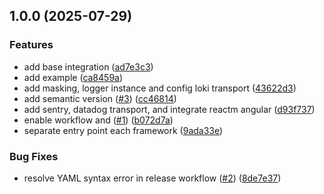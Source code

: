 ## 1.0.0 (2025-07-29)

### Features

* add base integration ([ad7e3c3](https://github.com/frahmantamala/hermes-trace/commit/ad7e3c3351451b151409ffcc7782e3475e0baf4c))
* add example ([ca8459a](https://github.com/frahmantamala/hermes-trace/commit/ca8459a843205634fcb89f569cd2a722b80342a1))
* add masking, logger instance and config loki transport ([43622d3](https://github.com/frahmantamala/hermes-trace/commit/43622d3293dd493fee6cc56d2f74ba633d76edb0))
* add semantic version ([#3](https://github.com/frahmantamala/hermes-trace/issues/3)) ([cc46814](https://github.com/frahmantamala/hermes-trace/commit/cc46814f791d8108fc9818ceceb54a05ebcc20a2))
* add sentry, datadog transport, and integrate reactm angular ([d93f737](https://github.com/frahmantamala/hermes-trace/commit/d93f7376557931295e878040d57d85c86e06344c))
* enable workflow and ([#1](https://github.com/frahmantamala/hermes-trace/issues/1)) ([b072d7a](https://github.com/frahmantamala/hermes-trace/commit/b072d7a345ce3cf2beb1a1b5b75d121500248ac4))
* separate entry point each framework ([9ada33e](https://github.com/frahmantamala/hermes-trace/commit/9ada33e223426526ae864dd50061c714d9d7d40d))

### Bug Fixes

* resolve YAML syntax error in release workflow ([#2](https://github.com/frahmantamala/hermes-trace/issues/2)) ([8de7e37](https://github.com/frahmantamala/hermes-trace/commit/8de7e37664b57e39010680962ebad5e2ec9b9217))
